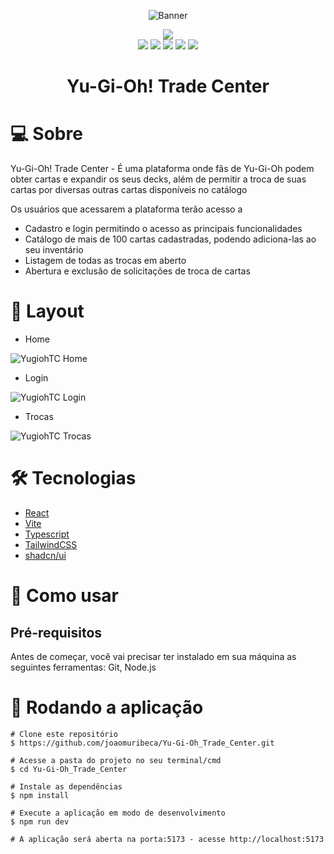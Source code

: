 <div align="center">

![Banner](https://github.com/joaomuribeca/Yu-Gi-Oh_Trade_Center/assets/53870325/adfc4753-711d-4f43-8d31-326cc18f2e86)
  
</div>

<div align='center'>
<img src="https://img.shields.io/badge/Conclu%C3%ADdo-1bea00?style=for-the-badge&labelColor=FFF&color=00e51a"/>
</div>

<div align='center'>
<img src="https://img.shields.io/badge/React-%2361DAFB?style=for-the-badge&logo=react&logoColor=000"/>
<img src="https://img.shields.io/badge/Vite-%23646CFF?style=for-the-badge&logo=vite&logoColor=fff"/>
<img src="https://img.shields.io/badge/Typescript-%233178C6?style=for-the-badge&logo=typescript&logoColor=fff"/>
<img src="https://img.shields.io/badge/TailwindCSS-%2306B6D4?style=for-the-badge&logo=tailwindcss&logoColor=fff"/>
<img src="https://img.shields.io/badge/shadcn%2Fui-%23000000?style=for-the-badge&logo=shadcnui&logoColor=fff"/>
</div>

<h1 align="center">Yu-Gi-Oh! Trade Center</h1>

# 💻 Sobre
Yu-Gi-Oh! Trade Center - É uma plataforma onde fãs de Yu-Gi-Oh podem obter cartas e expandir os seus decks, além de permitir a troca de suas cartas por diversas outras cartas disponíveis no catálogo

Os usuários que acessarem a plataforma terão acesso a
- Cadastro e login permitindo o acesso as principais funcionalidades
- Catálogo de mais de 100 cartas cadastradas, podendo adiciona-las ao seu inventário
- Listagem de todas as trocas em aberto
- Abertura e exclusão de solicitações de troca de cartas

# 🎨 Layout

- Home

  
![YugiohTC Home](https://github.com/joaomuribeca/Yu-Gi-Oh_Trade_Center/assets/53870325/04aab698-5f8b-4ecf-8d10-3f031072cdd5)

- Login

  
![YugiohTC Login](https://github.com/joaomuribeca/Yu-Gi-Oh_Trade_Center/assets/53870325/ba3c3ef7-70fa-4821-befb-b9ca20de1705)

- Trocas


![YugiohTC Trocas](https://github.com/joaomuribeca/Yu-Gi-Oh_Trade_Center/assets/53870325/2fdf17d4-8460-43e2-aae7-33179f9be201)


# 🛠 Tecnologias
- [React](https://react.dev/)
- [Vite](https://vitejs.dev/)
- [Typescript](https://www.typescriptlang.org/)
- [TailwindCSS](https://tailwindcss.com/)
- [shadcn/ui](https://ui.shadcn.com/)

# 🚀 Como usar
## Pré-requisitos
Antes de começar, você vai precisar ter instalado em sua máquina as seguintes ferramentas: Git, Node.js


# 🧭 Rodando a aplicação
```
# Clone este repositório
$ https://github.com/joaomuribeca/Yu-Gi-Oh_Trade_Center.git

# Acesse a pasta do projeto no seu terminal/cmd
$ cd Yu-Gi-Oh_Trade_Center

# Instale as dependências
$ npm install

# Execute a aplicação em modo de desenvolvimento
$ npm run dev

# A aplicação será aberta na porta:5173 - acesse http://localhost:5173
```
